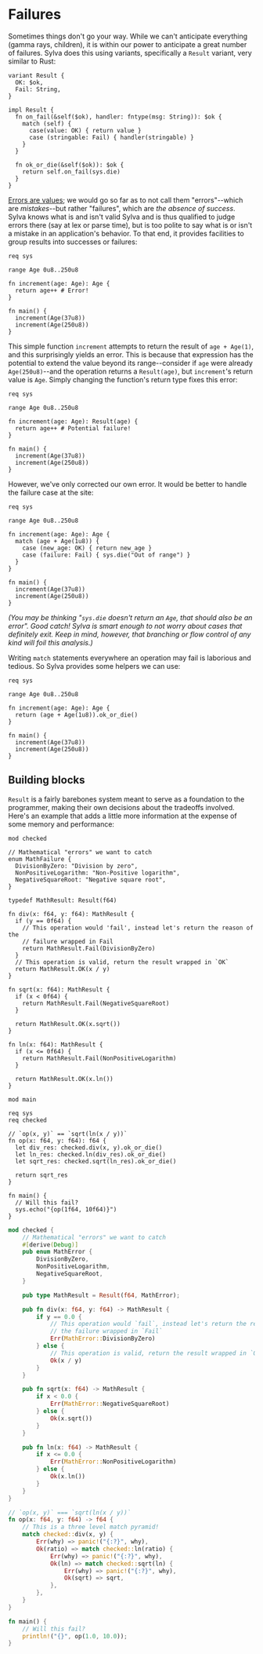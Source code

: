 # Failures

Sometimes things don't go your way. While we can't anticipate everything (gamma
rays, children), it is within our power to anticipate a great number of
failures. Sylva does this using variants, specifically a `Result` variant, very
similar to Rust:

```sylva
variant Result {
  OK: $ok,
  Fail: String,
}

impl Result {
  fn on_fail(&self($ok), handler: fntype(msg: String)): $ok {
    match (self) {
      case(value: OK) { return value }
      case (stringable: Fail) { handler(stringable) }
    }
  }

  fn ok_or_die(&self($ok)): $ok {
    return self.on_fail(sys.die)
  }
}
```

[Errors are values](https://blog.golang.org/errors-are-values); we would go so
far as to not call them "errors"--which are *mistakes*--but rather "failures",
which are *the absence of success*. Sylva knows what is and isn't valid Sylva
and is thus qualified to judge errors there (say at lex or parse time), but is
too polite to say what is or isn't a mistake in an application's behavior. To
that end, it provides facilities to group results into successes or failures:

```sylva
req sys

range Age 0u8..250u8

fn increment(age: Age): Age {
  return age++ # Error!
}

fn main() {
  increment(Age(37u8))
  increment(Age(250u8))
}
```

This simple function `increment` attempts to return the result of `age +
Age(1)`, and this surprisingly yields an error. This is because that expression
has the potential to extend the value beyond its range--consider if `age` were
already `Age(250u8)`--and the operation returns a `Result(age)`, but
`increment`'s return value is `Age`. Simply changing the function's return type
fixes this error:

```sylva
req sys

range Age 0u8..250u8

fn increment(age: Age): Result(age) {
  return age++ # Potential failure!
}

fn main() {
  increment(Age(37u8))
  increment(Age(250u8))
}
```

However, we've only corrected our own error. It would be better to handle the
failure case at the site:

```sylva
req sys

range Age 0u8..250u8

fn increment(age: Age): Age {
  match (age + Age(1u8)) {
    case (new_age: OK) { return new_age }
    case (failure: Fail) { sys.die("Out of range") }
  }
}

fn main() {
  increment(Age(37u8))
  increment(Age(250u8))
}
```

_(You may be thinking "`sys.die` doesn't return an `Age`, that should also be an
error". Good catch! Sylva is smart enough to not worry about cases that
definitely exit. Keep in mind, however, that branching or flow control of any
kind will foil this analysis.)_

Writing `match` statements everywhere an operation may fail is laborious and
tedious. So Sylva provides some helpers we can use:

```sylva
req sys

range Age 0u8..250u8

fn increment(age: Age): Age {
  return (age + Age(1u8)).ok_or_die()
}

fn main() {
  increment(Age(37u8))
  increment(Age(250u8))
}
```

## Building blocks

`Result` is a fairly barebones system meant to serve as a foundation to the
programmer, making their own decisions about the tradeoffs involved. Here's an
example that adds a little more information at the expense of some memory and
performance:

```sylva
mod checked

// Mathematical "errors" we want to catch
enum MathFailure {
  DivisionByZero: "Division by zero",
  NonPositiveLogarithm: "Non-Positive logarithm",
  NegativeSquareRoot: "Negative square root",
}

typedef MathResult: Result(f64)

fn div(x: f64, y: f64): MathResult {
  if (y == 0f64) {
    // This operation would 'fail', instead let's return the reason of the
    // failure wrapped in Fail
    return MathResult.Fail(DivisionByZero)
  }
  // This operation is valid, return the result wrapped in `OK`
  return MathResult.OK(x / y)
}

fn sqrt(x: f64): MathResult {
  if (x < 0f64) {
    return MathResult.Fail(NegativeSquareRoot)
  }

  return MathResult.OK(x.sqrt())
}

fn ln(x: f64): MathResult {
  if (x <= 0f64) {
    return MathResult.Fail(NonPositiveLogarithm)
  }

  return MathResult.OK(x.ln())
}

mod main

req sys
req checked

// `op(x, y)` == `sqrt(ln(x / y))`
fn op(x: f64, y: f64): f64 {
  let div_res: checked.div(x, y).ok_or_die()
  let ln_res: checked.ln(div_res).ok_or_die()
  let sqrt_res: checked.sqrt(ln_res).ok_or_die()

  return sqrt_res
}

fn main() {
  // Will this fail?
  sys.echo("{op(1f64, 10f64)}")
}
```

```rust
mod checked {
    // Mathematical "errors" we want to catch
    #[derive(Debug)]
    pub enum MathError {
        DivisionByZero,
        NonPositiveLogarithm,
        NegativeSquareRoot,
    }

    pub type MathResult = Result(f64, MathError);

    pub fn div(x: f64, y: f64) -> MathResult {
        if y == 0.0 {
            // This operation would `fail`, instead let's return the reason of
            // the failure wrapped in `Fail`
            Err(MathError::DivisionByZero)
        } else {
            // This operation is valid, return the result wrapped in `Ok`
            Ok(x / y)
        }
    }

    pub fn sqrt(x: f64) -> MathResult {
        if x < 0.0 {
            Err(MathError::NegativeSquareRoot)
        } else {
            Ok(x.sqrt())
        }
    }

    pub fn ln(x: f64) -> MathResult {
        if x <= 0.0 {
            Err(MathError::NonPositiveLogarithm)
        } else {
            Ok(x.ln())
        }
    }
}

// `op(x, y)` === `sqrt(ln(x / y))`
fn op(x: f64, y: f64) -> f64 {
    // This is a three level match pyramid!
    match checked::div(x, y) {
        Err(why) => panic!("{:?}", why),
        Ok(ratio) => match checked::ln(ratio) {
            Err(why) => panic!("{:?}", why),
            Ok(ln) => match checked::sqrt(ln) {
                Err(why) => panic!("{:?}", why),
                Ok(sqrt) => sqrt,
            },
        },
    }
}

fn main() {
    // Will this fail?
    println!("{}", op(1.0, 10.0));
}
```
